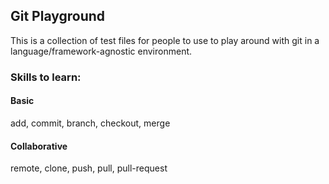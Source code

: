 ## Git Playground
This is a collection of test files for people to use to play around with git in a language/framework-agnostic environment.

### Skills to learn:

#### Basic
add, commit, branch, checkout, merge

#### Collaborative
remote, clone, push, pull, pull-request
